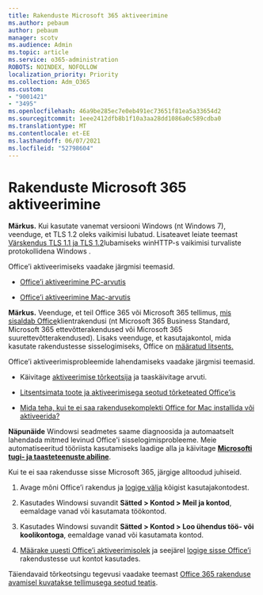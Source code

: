 ```yaml
---
title: Rakenduste Microsoft 365 aktiveerimine
ms.author: pebaum
author: pebaum
manager: scotv
ms.audience: Admin
ms.topic: article
ms.service: o365-administration
ROBOTS: NOINDEX, NOFOLLOW
localization_priority: Priority
ms.collection: Adm_O365
ms.custom:
- "9001421"
- "3495"
ms.openlocfilehash: 46a9be285ec7e0eb491ec73651f81ea5a33654d2
ms.sourcegitcommit: 1eee2412dfb8b1f10a3aa28dd1086a0c589cdba0
ms.translationtype: MT
ms.contentlocale: et-EE
ms.lasthandoff: 06/07/2021
ms.locfileid: "52798604"
---
```

# <a name="activating-microsoft-365-apps"></a>Rakenduste Microsoft 365 aktiveerimine

**Märkus.** Kui kasutate vanemat versiooni Windows (nt Windows 7), veenduge, et TLS 1.2 oleks vaikimisi lubatud. Lisateavet leiate teemast [Värskendus TLS 1.1 ja TLS 1.2](https://support.microsoft.com/topic/update-to-enable-tls-1-1-and-tls-1-2-as-default-secure-protocols-in-winhttp-in-windows-c4bd73d2-31d7-761e-0178-11268bb10392)lubamiseks winHTTP-s vaikimisi turvaliste protokollidena Windows .

Office’i aktiveerimiseks vaadake järgmisi teemasid.

- [Office’i aktiveerimine PC-arvutis](https://support.office.com/article/activate-office-5bd38f38-db92-448b-a982-ad170b1e187e) 

- [Office’i aktiveerimine Mac-arvutis](https://support.office.com/article/activate-office-for-mac-7f6646b1-bb14-422a-9ad4-a53410fcefb2)

**Märkus.**  Veenduge, et teil Office 365 või Microsoft 365 tellimus, [mis sisaldab Office](https://support.office.com/article/28cbc8cf-1332-4f04-9123-9b660abb629e)klientrakendusi (nt Microsoft 365 Business Standard, Microsoft 365 ettevõtterakendused või Microsoft 365 suurettevõtterakendused). Lisaks veenduge, et kasutajakontol, mida kasutate rakendustesse sisselogimiseks, Office on [määratud litsents.](/microsoft-365/admin/manage/assign-licenses-to-users)

Office’i aktiveerimisprobleemide lahendamiseks vaadake järgmisi teemasid.

- Käivitage [aktiveerimise tõrkeotsija](https://aka.ms/SARA-OfficeActivation-Alchemy) ja taaskäivitage arvuti.
- [Litsentsimata toote ja aktiveerimisega seotud tõrketeated Office’is](https://support.office.com/article/unlicensed-product-and-activation-errors-in-office-0d23d3c0-c19c-4b2f-9845-5344fedc4380)

- [Mida teha, kui te ei saa rakendusekomplekti Office for Mac installida või aktiveerida?](https://support.office.com/article/what-to-try-if-you-can-t-install-or-activate-office-for-mac-5efba2b4-b1e6-4e5f-bf3c-6ab945d03dea)

**Näpunäide** Windowsi seadmetes saame diagnoosida ja automaatselt lahendada mitmed levinud Office'i sisselogimisprobleeme. Meie automatiseeritud tööriista kasutamiseks laadige alla ja käivitage **[Microsofti tugi- ja taasteteenuste abiline](https://aka.ms/SaRA-OfficeSignInScenario)**.

Kui te ei saa rakendusse sisse Microsoft 365, järgige alltoodud juhiseid.

1. Avage mõni Office’i rakendus ja [logige välja](https://go.microsoft.com/fwlink/?linkid=2114082) kõigist kasutajakontodest.

2. Kasutades Windowsi suvandit **Sätted > Kontod > Meil ja kontod**, eemaldage vanad või kasutamata töökontod.

3. Kasutades Windowsi suvandit **Sätted > Kontod > Loo ühendus töö- või koolikontoga**, eemaldage vanad või kasutamata kontod.

4. [Määrake uuesti Office’i aktiveerimisolek](/office365/troubleshoot/activation/reset-office-365-proplus-activation-state) ja seejärel [logige sisse Office’i](https://support.office.com/article/sign-in-to-office-b9582171-fd1f-4284-9846-bdd72bb28426) rakendustesse uut kontot kasutades.

Täiendavaid tõrkeotsingu tegevusi vaadake teemast [Office 365 rakenduse avamisel kuvatakse tellimusega seotud teatis](https://support.office.com/article/a-subscription-notice-appears-when-i-open-an-office-365-application-4cabe32c-f594-4c0e-9191-3d3ade10cceb).
